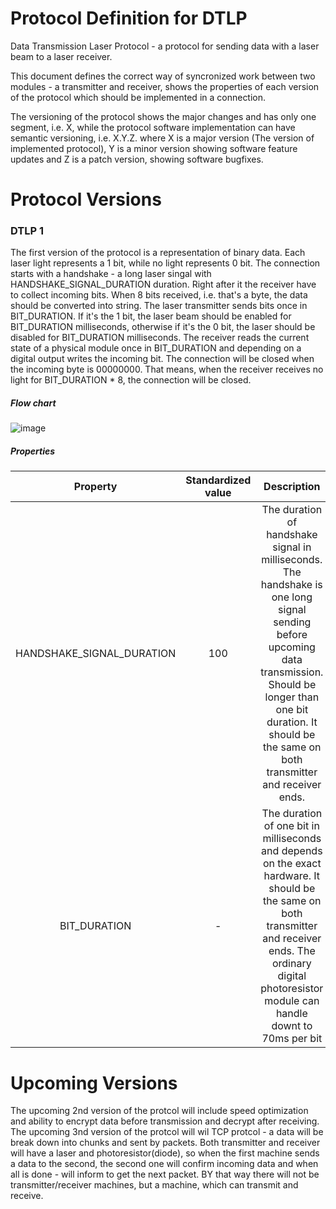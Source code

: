 # Protocol Definition for DTLP
Data Transmission Laser Protocol - a protocol for sending data with a laser beam to a laser receiver. 

This document defines the correct way of syncronized work between two modules - a transmitter and receiver, shows the properties of each version of the protocol which should be implemented in a connection.

The versioning of the protocol shows the major changes and has only one segment, i.e. X, while the protocol software implementation can have semantic versioning, i.e. X.Y.Z. where X is a major version (The version of implemented protocol), Y is a minor version showing software feature updates and Z is a patch version, showing software bugfixes.

# Protocol Versions

### DTLP 1
The first version of the protocol is a representation of binary data. Each laser light represents a 1 bit, while no light represents 0 bit. The connection starts with a handshake - a long laser singal with HANDSHAKE_SIGNAL_DURATION duration. Right after it the receiver have to collect incoming bits. When 8 bits received, i.e. that's a byte, the data should be converted into string. The laser transmitter sends bits once in BIT_DURATION. If it's the 1 bit, the laser beam should be enabled for BIT_DURATION milliseconds, otherwise if it's the 0 bit, the laser should be disabled for BIT_DURATION milliseconds. The receiver reads the current state of a physical module once in BIT_DURATION and depending on a digital output writes the incoming bit. The connection will be closed when the incoming byte is 00000000. That means, when the receiver receives no light for BIT_DURATION * 8, the connection will be closed. 

##### Flow chart
![image](https://github.com/data-transmission-laser-protocol/protocol-definition/assets/22774727/56b0da43-078d-41bc-94f0-385882b73c0f)


##### Properties

| Property    | Standardized value | Description |
| :---:        |    :----:   |          :---: |
| HANDSHAKE_SIGNAL_DURATION | 100 | The duration of handshake signal in milliseconds. The handshake is one long signal sending before upcoming data transmission. Should be longer than one bit duration. It should be the same on both transmitter and receiver ends. |
| BIT_DURATION | - | The duration of one bit in milliseconds and depends on the exact hardware. It should be the same on both transmitter and receiver ends. The ordinary digital photoresistor module can handle downt to 70ms per bit|


# Upcoming Versions
The upcoming 2nd version of the protcol will include speed optimization and ability to encrypt data before transmission and decrypt after receiving.
The upcoming 3nd version of the protcol will wil TCP protcol - a data will be break down into chunks and sent by packets. Both transmitter and receiver will have a laser and photoresistor(diode), so when the first machine sends a data to the second, the second one will confirm incoming data and when all is done - will inform to get the next packet. BY that way there will not be transmitter/receiver machines, but a machine, which can transmit and receive. 
